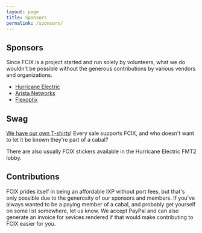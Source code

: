 ```yaml
---
layout: page
title: Sponsors
permalink: /sponsors/
---
```


## Sponsors

Since FCIX is a project started and run solely by volunteers, what we do wouldn't be possible without the generous contributions by various vendors and organizations.

* [Hurricane Electric](https://he.net/)
* [Arista Networks](https://www.arista.com/)
* [Flexoptix](https://www.flexoptix.net/)

## Swag

[We have our own T-shirts](https://teespring.com/stores/fcix)! Every sale supports FCIX, and who doesn't want to let it be known they're part of a cabal?

There are also usually FCIX stickers available in the Hurricane Electric FMT2 lobby. 

## Contributions

FCIX prides itself in being an affordable IXP without port fees, but that's only possible due to the generosity of our sponsors and members.  If you've always wanted to be a paying member of a cabal, and probably get yourself on some list somewhere, let us know. We accept PayPal and can also generate an invoice for sevices rendered if that would make contributing to FCIX easier for you.
